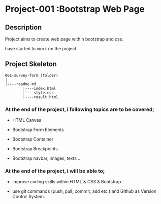 # Project-001 :Bootstrap Web Page

## Description
Project aims to create web page within bootstrap and css.

have started to work on the project.



## Project Skeleton 

```
001-survey-form (folder)
|
|----readme.md
        |----index.html  
        |----style.css   
        |----result.html 
```



### At the end of the project, i following topics are to be covered;

- HTML Canvas 

- Bootstrap  Form Elements

- Bootstrap Container 

- Bootstrap Breakpoints

- Bootstrap navbar, images, texts ...


### At the end of the project, i will be able to;

- improve coding skills within HTML & CSS & Bootstrap

- use git commands (push, pull, commit, add etc.) and Github as Version Control System.

